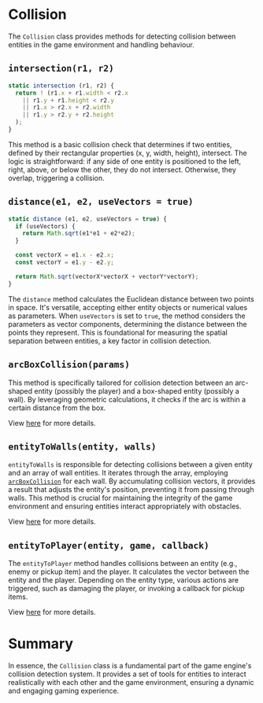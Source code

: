 # Collision

The `Collision` class provides methods for detecting collision between entities in the game environment and handling behaviour.

## `intersection(r1, r2)`

```js
static intersection (r1, r2) {
  return ! (r1.x + r1.width < r2.x
    || r1.y + r1.height < r2.y
    || r1.x > r2.x + r2.width
    || r1.y > r2.y + r2.height
  );
}
```

This method is a basic collision check that determines if two entities, defined by their rectangular properties (x, y, width, height), intersect. The logic is straightforward: if any side of one entity is positioned to the left, right, above, or below the other, they do not intersect. Otherwise, they overlap, triggering a collision.

## `distance(e1, e2, useVectors = true)`

```js
static distance (e1, e2, useVectors = true) {
  if (useVectors) {
    return Math.sqrt(e1*e1 + e2*e2);
  }

  const vectorX = e1.x - e2.x;
  const vectorY = e1.y - e2.y;

  return Math.sqrt(vectorX*vectorX + vectorY*vectorY);
}
```

The `distance` method calculates the Euclidean distance between two points in space. It's versatile, accepting either entity objects or numerical values as parameters. When `useVectors` is set to `true`, the method considers the parameters as vector components, determining the distance between the points they represent. This is foundational for measuring the spatial separation between entities, a key factor in collision detection.

## `arcBoxCollision(params)`

This method is specifically tailored for collision detection between an arc-shaped entity (possibly the player) and a box-shaped entity (possibly a wall). By leveraging geometric calculations, it checks if the arc is within a certain distance from the box.

View [here](arc-box-collision.md) for more details.

## `entityToWalls(entity, walls)`

`entityToWalls` is responsible for detecting collisions between a given entity and an array of wall entities. It iterates through the array, employing [`arcBoxCollision`](arc-box-collision.md) for each wall. By accumulating collision vectors, it provides a result that adjusts the entity's position, preventing it from passing through walls. This method is crucial for maintaining the integrity of the game environment and ensuring entities interact appropriately with obstacles.

View [here](entity-to-walls.md) for more details.

## `entityToPlayer(entity, game, callback)`

The `entityToPlayer` method handles collisions between an entity (e.g., enemy or pickup item) and the player. It calculates the vector between the entity and the player. Depending on the entity type, various actions are triggered, such as damaging the player, or invoking a callback for pickup items.

View [here](entity-to-player.md) for more details.

# Summary
In essence, the `Collision` class is a fundamental part of the game engine's collision detection system. It provides a set of tools for entities to interact realistically with each other and the game environment, ensuring a dynamic and engaging gaming experience.